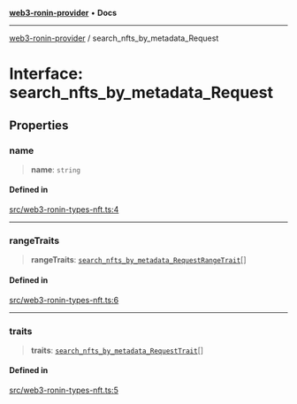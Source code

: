[**web3-ronin-provider**](../README.md) • **Docs**

***

[web3-ronin-provider](../globals.md) / search\_nfts\_by\_metadata\_Request

# Interface: search\_nfts\_by\_metadata\_Request

## Properties

### name

> **name**: `string`

#### Defined in

[src/web3-ronin-types-nft.ts:4](https://github.com/chuacw/web3-ronin-provider/blob/8f8ec8edfaa82f0741161cc9ab238177f2999ade/src/web3-ronin-types-nft.ts#L4)

***

### rangeTraits

> **rangeTraits**: [`search_nfts_by_metadata_RequestRangeTrait`](search_nfts_by_metadata_RequestRangeTrait.md)[]

#### Defined in

[src/web3-ronin-types-nft.ts:6](https://github.com/chuacw/web3-ronin-provider/blob/8f8ec8edfaa82f0741161cc9ab238177f2999ade/src/web3-ronin-types-nft.ts#L6)

***

### traits

> **traits**: [`search_nfts_by_metadata_RequestTrait`](search_nfts_by_metadata_RequestTrait.md)[]

#### Defined in

[src/web3-ronin-types-nft.ts:5](https://github.com/chuacw/web3-ronin-provider/blob/8f8ec8edfaa82f0741161cc9ab238177f2999ade/src/web3-ronin-types-nft.ts#L5)
